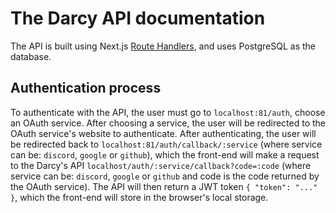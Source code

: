 # The Darcy API documentation

The API is built using Next.js [Route Handlers](https://nextjs.org/docs/app/building-your-application/routing/route-handlers), and uses PostgreSQL as the database.

## Authentication process

To authenticate with the API, the user must go to `localhost:81/auth`, choose an OAuth service. After choosing a service, the user will be redirected to the OAuth service's website to authenticate. After authenticating, the user will be redirected back to `localhost:81/auth/callback/:service` (where service can be: `discord`, `google` or `github`), which the front-end will make a request to the Darcy's API `localhost/auth/:service/callback?code=:code` (where service can be: `discord`, `google` or `github` and code is the code returned by the OAuth service). The API will then return a JWT token `{ "token": "..." }`, which the front-end will store in the browser's local storage.
